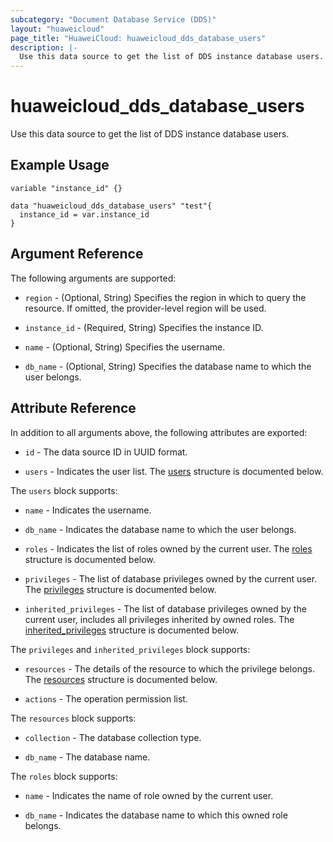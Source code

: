 ```yaml
---
subcategory: "Document Database Service (DDS)"
layout: "huaweicloud"
page_title: "HuaweiCloud: huaweicloud_dds_database_users"
description: |-
  Use this data source to get the list of DDS instance database users.
---
```


# huaweicloud_dds_database_users

Use this data source to get the list of DDS instance database users.

## Example Usage

```hcl
variable "instance_id" {}

data "huaweicloud_dds_database_users" "test"{
  instance_id = var.instance_id
}
```

## Argument Reference

The following arguments are supported:

* `region` - (Optional, String) Specifies the region in which to query the resource.
  If omitted, the provider-level region will be used.

* `instance_id` - (Required, String) Specifies the instance ID.

* `name` - (Optional, String) Specifies the username.

* `db_name` - (Optional, String) Specifies the database name to which the user belongs.

## Attribute Reference

In addition to all arguments above, the following attributes are exported:

* `id` - The data source ID in UUID format.

* `users` - Indicates the user list.
  The [users](#users_struct) structure is documented below.

<a name="users_struct"></a>
The `users` block supports:

* `name` - Indicates the username.

* `db_name` - Indicates the database name to which the user belongs.

* `roles` - Indicates the list of roles owned by the current user.
  The [roles](#dds_database_owned_roles) structure is documented below.

* `privileges` - The list of database privileges owned by the current user.
  The [privileges](#dds_database_privileges) structure is documented below.

* `inherited_privileges` - The list of database privileges owned by the current user, includes all privileges
  inherited by owned roles.
  The [inherited_privileges](#dds_database_privileges) structure is documented below.

<a name="dds_database_privileges"></a>
The `privileges` and `inherited_privileges` block supports:

* `resources` - The details of the resource to which the privilege belongs.
  The [resources](#dds_database_resources) structure is documented below.

* `actions` - The operation permission list.

<a name="dds_database_resources"></a>
The `resources` block supports:

* `collection` - The database collection type.

* `db_name` - The database name.

<a name="dds_database_owned_roles"></a>
The `roles` block supports:

* `name` - Indicates the name of role owned by the current user.

* `db_name` - Indicates the database name to which this owned role belongs.
